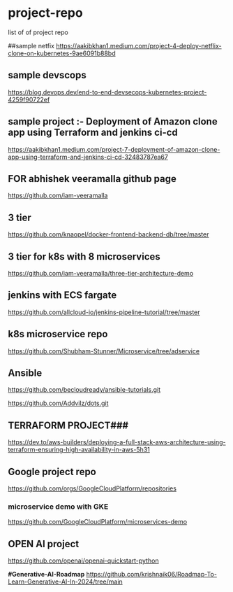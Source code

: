 # project-repo
list of of project repo

##sample netfix
https://aakibkhan1.medium.com/project-4-deploy-netflix-clone-on-kubernetes-9ae6091b88bd

## sample devscops
https://blog.devops.dev/end-to-end-devsecops-kubernetes-project-4259f90722ef

## sample project :- Deployment of Amazon clone app using Terraform and jenkins ci-cd
https://aakibkhan1.medium.com/project-7-deployment-of-amazon-clone-app-using-terraform-and-jenkins-ci-cd-32483787ea67

## FOR abhishek veeramalla github page
https://github.com/iam-veeramalla

## 3 tier
https://github.com/knaopel/docker-frontend-backend-db/tree/master

## 3 tier for k8s with 8 microservices
https://github.com/iam-veeramalla/three-tier-architecture-demo


## jenkins with ECS fargate
https://github.com/allcloud-io/jenkins-pipeline-tutorial/tree/master

## k8s microservice repo
https://github.com/Shubham-Stunner/Microservice/tree/adservice

## Ansible 
https://github.com/becloudready/ansible-tutorials.git

https://github.com/Addvilz/dots.git


## TERRAFORM PROJECT###
https://dev.to/aws-builders/deploying-a-full-stack-aws-architecture-using-terraform-ensuring-high-availability-in-aws-5h31

## Google project repo
https://github.com/orgs/GoogleCloudPlatform/repositories
### microservice demo with GKE
https://github.com/GoogleCloudPlatform/microservices-demo

## OPEN AI project
https://github.com/openai/openai-quickstart-python

**#Generative-AI-Roadmap**
https://github.com/krishnaik06/Roadmap-To-Learn-Generative-AI-In-2024/tree/main
